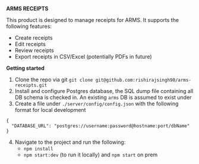 **ARMS RECEIPTS**

This product is designed to manage receipts for ARMS. It supports the following features:
* Create receipts
* Edit receipts
* Review receipts
* Export receipts in CSV/Excel (potentially PDFs in future)

**Getting started**

1. Clone the repo via git `git clone git@github.com:rishirajsingh90/arms-receipts.git`
2. Install and configure Postgres database, the SQL dump file containing all DB schema is checked in. An existing `arms` DB is assumed to exist under
3. Create a file under `./server/config/config.json` with the following format for local development
```
{
  "DATABASE_URL": "postgres://username:password@hostname:port/dbName"
}
```
4. Navigate to the project and run the following:
    * `npm install`
    * `npm start:dev` (to run it locally) and `npm start` on prem
